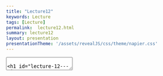 ```yaml
---
title: "Lecture12"
keywords: Lecture
tags: [Lecture]
permalink:  lecture12.html
summary: lecture12
layout: presentation
presentationTheme: '/assets/revealJS/css/theme/napier.css' 
---
```

<section data-markdown data-separator="^\n---\n$" data-separator-vertical="^\n--\n$">
<textarea data-template>

# Lecture 12 - AI
### SET09121 - Games Engineering

<br><br>
Kevin Chalmers and Sam Serrels

School of Computing. Edinburgh Napier University


---

# Recommended Reading

.5

- Artificial Intelligence for Games. Second Edition. Millington and
    Funge, 2009.

    - A good resource for anyone interested in game AI.

.5 ![image](ai_book)

History of Game AI
==================

What is Artificial Intelligence?

- Artificial Intelligence (AI) is the study of the intelligence of
    machines, and the attempt to replicate human-like intelligence in a
    machine.

    - This is a very wide area of study, incorporating not only
        technical implementations of intelligence, but also ethics and
        philosophy.

- From a games point of view, we will take a very simple outlook:

    - AI is any algorithm or code that controls the behaviour of one
        of our game entities.

- Therefore, our Pong example back at the start of the module had a
    form of AI.

    - It was dumb, but it still behaved in a way that would allow it
        to be competitive.

Academic AI vs. Game AI

- Academic AI and game AI have overlaps, but normally have a different
    goal today.

- Academic AI can be (very roughly) broken down into two phases:

    - Symbolic AI (early days)

        - Set of knowledge and reasoning algorithms.

    - Nature inspired and learning (modern era)

        - Techniques inspired by models in nature and statistical
            inference.

        - Used in learning, neural networks, genetic algorithms, etc.

- Game AI is still rooted in the deterministic, classical, symbolic AI
    era.

    - Symbolic AI still used extensively in games.

        - Path finding, state machines, etc.

    - Modern techniques have been tried, but are rarely successful.

    - Modern techniques have seen more success in content creation.

        - Do some research into procedural content generation if you
            are interested.

In the beginning...PacMan

.5

- PacMan is recognised as one of the earliest examples of AI in games.

- PacMan AI relied on state machine behaviour.

    - We will look at state machines in a separate lecture.

- This was in 1979...

- ...game AI did not change much until the mid 1990s.

.5 ![image](pacman)

Timeline

- In the mid-1990s AI started to become a selling point.

    1994:

    :   Beneath a Steel Sky mentions AI on the box.

    1997:

    :   GoldenEye 007 introduces world sensing, allowing enemies to see
        allies and notice when they were killed.

    1998:

    :   Thief: The Dark Project and Metal Gear Solid expanded the world
        sensing concept.

- Real-time strategy games also emerged in the 1990s.

    1994:

    :   Warcraft used noticeable path finding techniques.

    1998:

    :   Warhammer: Dark Omen has robust formation motion.

- Games also start emerging where AI is the main game mechanic.

    1997:

    :   Creatures.

    2000:

    :   The Sims.

    2001:

    :   Black and White.

AI Techniques for Games
=======================

AI Techniques for Games -- Overview

- There are numerous usable AI techniques applicable for games.

    - Classical AI techniques -- common.

    - Newer academic techniques -- uncommon.

- Different techniques accomplish different aspects of game behaviour.

    - Movement of entities.

    - Decision making for entities.

    - Strategic (planning) decisions.

    - Learning from player behaviour.

- We will only look at the first two in detail as they are the most
    common. Other modules look at learning and planning in a general AI
    context.

Movement
--------

Movement and Steering Behaviours

- Steering behaviours.

    - An algorithm which determines how an entity should move.

    - Can be goal based:

        - Seek, flee.

    - Or can be more general:

        - Patrol, wander.

- Steering behaviours are an important base concept of most game AI.

    - It allows us to move entities in a certain manner.

- Steering behaviours can also be combined to create more complex
    behaviour.

    - Look into flocking behaviour to get an idea.

- We will look at steering behaviours next week.

Path Finding

.5

- Path finding is the discovery of the route between two points in a
    game world.

- Information from path finding can be fed into steering behaviours.

- Two core techniques:

    Waypoints:

    :   most common.

    Navigation mesh:

    :   becoming more popular (see image).

- Two common algorithms:

    - Dijkstra (slow but checks everything).

    - A\* (fast).

.5 ![image](waypoint-mesh)

Decision Making
---------------

Decision Making

- We are going to look at two types.

- State machines.

    - Similar to the idea of state modelling in UML.

    - Character has a number of possible states.

        - e.g. attack, hide, run, etc.

    - Character determines current state based on any number of
        conditions.

    - Character will change state when a particular action occurs.

        - If patrolling and player is spotted then change state to
            attacking.

- Decision trees.

    - Similar to activity diagrams in UML.

    - Used to control characters decision making process.

    - Can also be used to control animation.

    - Very simply AI technique to implement but can be very powerful.

Decision Making

.5

- Fuzzy logic

    - Logic design with grey (fuzzy) areas.

    - Fuzzy logic applies some randomness to decisions.

    - It tries to be more in line with how people think.

    - Not very popular in academia any more -- probability and
        statistics preferred.

.5 ![image](fuzzy-logic)

Decision Making

- Some others...

    - Behavioural trees

        - Chaining tasks and decisions together to form complicated
            behaviours.

    - Markov systems

        - Similar to fuzzy logic but works with probability or
            priority of transitions.

    - Goal-oriented behaviour

        - Character chooses an action based on its current goals.

    - Rule-based systems

        - Database of "if" conditions to determine the behaviour to
            take.

Strategy
--------

World Data

- Modern game AI techniques rely on data from the game world to be
    effective.

    - We have already seen this with path finding.

- Depending on the AI technique used, different types of data can be
    required.

    - Movement may need to know about obstacles, jump points.

    - Knowledge of cover.

    - Knowledge of other characters in the game world to launch
        attacks.

    - etc.

- Most of the techniques requiring world data are referred to as
    strategic techniques.

Strategy

- Waypoint tactics.

    - Areas of the map are marked for tactical significance.

        - For example cover positions, sniper positions, etc.

    - The AI determines which waypoint to head for based on an
        algorithm.

    - This allows strategic looking behaviour from the game
        characters.

    - This technique is used extensively in FPS and similar games.

- Tactical path finding.

    - Takes consideration of the surroundings when determining how to
        move between waypoints.

    - [[example]{style="color: blue"}](https://youtu.be/0i7SMSdwbLI)

Tactical Analysis

- Essentially a more complicated version of the previous ideas.

- The map is marked up with values to help determine where characters
    should move to.

- An algorithm analyses the date to determine the action to take.

- For example:

    - Consider a RTS game.

    - There is a base located on the map.

    - The base area is given a high target value.

    - This makes the game AI try to control this base area.

- Adding dynamic data means that the AI will dynamically respond to
    the player's actions.

Learning
--------

Learning

.5

- Neural networks are a popular nature inspired technique.

- They are modelled on a simplified idea of the brain.

    - Neurons input a signal.

    - Output signal to other neurons.

    - etc.

- Can have learning developed over time.

- Academia and hobbyists see it as a method to implement believable
    learning.

- So far has fallen short on large scale game projects (see Creatures,
    Fable II).

.5 ![image](neural-network)

Learning

- Emergent behaviour.

    - Evolutionary algorithms.

        - AI is given a set of values (genes) to determine the
            likelihood of performing an action.

        - If the AI is successful the genes are used for breeding the
            next iteration.

    - Bio-inspired algorithms.

        - Ant colony optimisation.

        - Artificial immune systems.

- Depending on your programme you might study some of these topics:

    - Multi-agent systems.

    - Computational intelligence.

    - Emergent computing for optimisation.

Bad and Cheating AI
===================

Goal of AI -- Realism

- The goal of game AI is to provide a challenge to the player and
    create a realistic, living world.

- Examples:

    - [[GTA IV]{style="color: blue"}](https://youtu.be/zaqBBD3QQ_I)

    - [[Assassin's Creed
        Origins]{style="color: blue"}](https://youtu.be/LRUcpaIAKos)

- Notice:

    - People walking around.

    - Reaction to environment effects (e.g. rain).

    - Enemies attacking in realistic looking manners.

    - etc.

Bad AI

- [[Half-Life 2]{style="color: blue"}](https://youtu.be/WzYEZVI46Uw)

- [[Halo 3]{style="color: blue"}](https://youtu.be/bc5BwK3iNh0)

- [[Path finding
    problems]{style="color: blue"}](https://youtu.be/lw9G-8gL5o0)

- Just search on YouTube -- there are lots of modern examples.

Bad AI

- When the game designer comes up with an idea, they have a vision of
    how the game will play.

- A game is meant to be a carefully crafted experience for the player.

- AI can and does bring unpredictability to the game.

    - The game designer might not want unpredictable behaviour.

- Developers may override the AI decisions for the sake of gameplay.

Bad AI

- There are lots of examples of bad AI breaking immersion.

- Stupid NPCs getting stuck in corners or getting in your way.

- The design of the level needs to take account of the NPCs' ability
    to navigate it.

    - Hence you normally get large doorways and corridors.

- Unfortunately, the AI, NPCs, and levels are normally designed by
    different teams.

    - So it doesn't normally work first time.

    - At some point comprises have to be made.

- If the NPC is on the player's side you need to make sure it does not
    let them down.

    - Halo was notorious for this. Fallout 4 has problems also.

Cheating AI

- Many game AI systems cheat.

    - [[Pro Evolution
        Soccer]{style="color: blue"}](https://youtu.be/HIZmQ7F1EZg)

- Sometimes this is referred to as rubber band AI.

    - A term originally coined in racing games.

    - Opposition always appeared to keep up with you no matter how
        well you drove.

    - Opposition was considered to be on a rubber band attached to the
        player.

Summary
=======

Summary

- We have looked at a very broad picture of what game AI is.

    - Essentially, use classical, deterministic techniques.

- We also introduced some techniques that are used in games.

    - Movement

    - Decision making

    - Strategy

    - Learning

- And how AI can sometimes not work how the player wants.

    - Bad AI

    - Cheating AI

- All these areas are worth considering depending on your game. Just
    think about the time you have and the experience you are aiming for.
